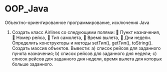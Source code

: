# OOP_Java
Объектно-ориентированное программирование, исключения Java
1. Создать класс Airlines со следующими полями:
 Пункт назначения,
 Номер рейса,
 Тип самолета,
 Время вылета,
 Дни недели.
Определить конструкторы и методы setТип(), getТип(), toString(). Создать массив объектов.
Вывести:
a) список рейсов для заданного пункта назначения;
b) список рейсов для заданного дня недели;
c) список рейсов для заданного дня недели, время вылета для которых больше заданного.

